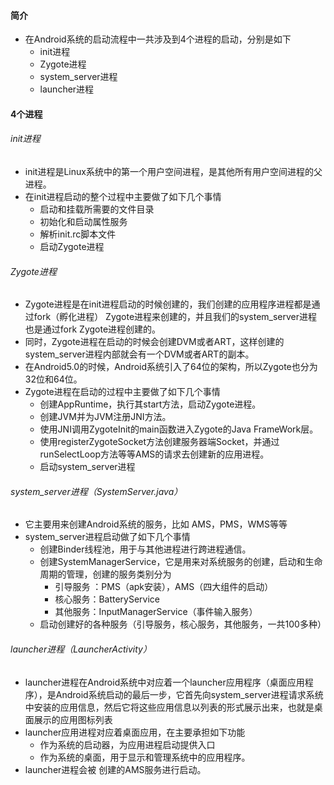 #### 简介

- 在Android系统的启动流程中一共涉及到4个进程的启动，分别是如下
  - init进程
  - Zygote进程
  - system_server进程
  - launcher进程

#### 4个进程

###### init进程

- init进程是Linux系统中的第一个用户空间进程，是其他所有用户空间进程的父进程。
- 在init进程启动的整个过程中主要做了如下几个事情
  - 启动和挂载所需要的文件目录
  - 初始化和启动属性服务
  - 解析init.rc脚本文件
  - 启动Zygote进程

###### Zygote进程

- Zygote进程是在init进程启动的时候创建的，我们创建的应用程序进程都是通过fork（孵化进程） Zygote进程来创建的，并且我们的system_server进程也是通过fork Zygote进程创建的。
- 同时，Zygote进程在启动的时候会创建DVM或者ART，这样创建的system_server进程内部就会有一个DVM或者ART的副本。
- 在Android5.0的时候，Android系统引入了64位的架构，所以Zygote也分为 32位和64位。
- Zygote进程在启动的过程中主要做了如下几个事情
  - 创建AppRuntime，执行其start方法，启动Zygote进程。
  - 创建JVM并为JVM注册JNI方法。
  - 使用JNI调用ZygoteInit的main函数进入Zygote的Java FrameWork层。
  - 使用registerZygoteSocket方法创建服务器端Socket，并通过runSelectLoop方法等等AMS的请求去创建新的应用进程。
  - 启动system_server进程

###### system_server进程（SystemServer.java）

- 它主要用来创建Android系统的服务，比如 AMS，PMS，WMS等等
- system_server进程启动做了如下几个事情
  - 创建Binder线程池，用于与其他进程进行跨进程通信。
  - 创建SystemManagerService，它是用来对系统服务的创建，启动和生命周期的管理，创建的服务类别分为
    - 引导服务 ：PMS（apk安装），AMS（四大组件的启动）
    - 核心服务：BatteryService
    - 其他服务：InputManagerService（事件输入服务）
  - 启动创建好的各种服务（引导服务，核心服务，其他服务，一共100多种）

###### launcher进程（LauncherActivity）

- launcher进程在Android系统中对应着一个launcher应用程序（桌面应用程序），是Android系统启动的最后一步，它首先向system_server进程请求系统中安装的应用信息，然后它将这些应用信息以列表的形式展示出来，也就是桌面展示的应用图标列表
- launcher应用进程对应着桌面应用，在主要承担如下功能
  - 作为系统的启动器，为应用进程启动提供入口
  - 作为系统的桌面，用于显示和管理系统中的应用程序。
- launcher进程会被 创建的AMS服务进行启动。